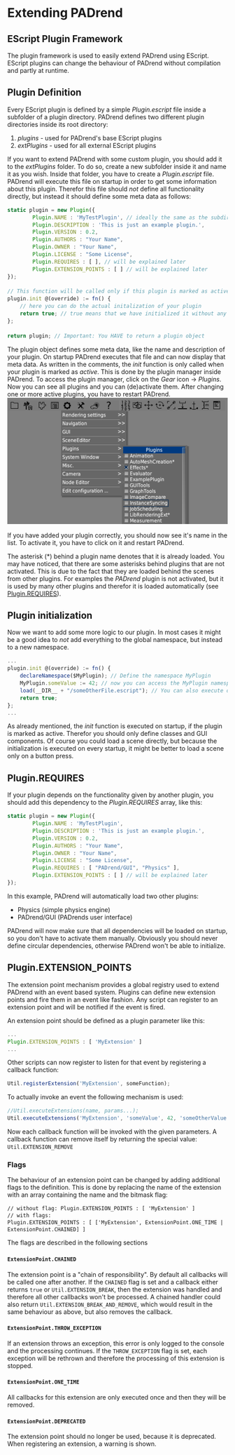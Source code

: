 # Extending PADrend

## EScript Plugin Framework
The plugin framework is used to easily extend PADrend using EScript.
EScript plugins can change the behaviour of PADrend without compilation and partly at runtime.

## Plugin Definition
Every EScript plugin is defined by a simple *Plugin.escript* file inside a subfolder of a plugin directory. PADrend defines two different plugin directories inside its root directory:
1. *plugins* - used for PADrend's base EScript plugins
2. *extPlugins* - used for all external EScript plugins

If you want to extend PADrend with some custom plugin, you should add it to the *extPlugins* folder.
To do so, create a new subfolder inside it and name it as you wish. Inside that folder, you have to create a *Plugin.escript* file. PADrend will execute this file on startup in order to get some information about this plugin. Therefor this file should *not* define all functionality directly, but instead it should define some meta data as follows:
```javascript
static plugin = new Plugin({
		Plugin.NAME : 'MyTestPlugin', // ideally the same as the subdirectory this file is in
		Plugin.DESCRIPTION : 'This is just an example plugin.',
		Plugin.VERSION : 0.2,
		Plugin.AUTHORS : "Your Name",
		Plugin.OWNER : "Your Name",
		Plugin.LICENSE : "Some License",
		Plugin.REQUIRES : [ ], // will be explained later
		Plugin.EXTENSION_POINTS : [ ] // will be explained later
});

// This function will be called only if this plugin is marked as active
plugin.init @(override) := fn() {
	// here you can do the actual initalization of your plugin
	return true; // true means that we have initialized it without any errors
};

return plugin; // Important: You HAVE to return a plugin object
```
The plugin object defines some meta data, like the name and description of your plugin. On startup PADrend executes that file and can now display that meta data. As written in the comments, the *init* function is only called when your plugin is marked as *active*. This is done by the plugin manager inside PADrend. To access the plugin manager, click on the *Gear* icon -> *Plugins*. Now you can see all plugins and you can (de)activate them. After changing one or more active plugins, you have to restart PADrend.
![Plugins Overview](plugins.png)

If you have added your plugin correctly, you should now see it's name in the list. To activate it, you have to click on it and restart PADrend.

The asterisk (\*) behind a plugin name denotes that it is already loaded. You may have noticed, that there are some asterisks behind plugins that are not activated. This is due to the fact that they are loaded behind the scenes from other plugins. For examples the *PADrend* plugin is not activated, but it is used by many other plugins and therefor it is loaded automatically (see [Plugin.REQUIRES](#plugins.requires)).

## Plugin initialization
Now we want to add some more logic to our plugin. In most cases it might be a good idea to *not* add everything to the global namespace, but instead to a new namespace.
```javascript
...
plugin.init @(override) := fn() {
	declareNamespace($MyPlugin); // Define the namespace MyPlugin
	MyPlugin.someValue := 42; // now you can access the MyPlugin namespace
	load(__DIR__ + "/someOtherFile.escript"); // You can also execute other escript files from here
	return true;
};
...
```
As already mentioned, the *init* function is executed on startup, if the plugin is marked as active. Therefor you should only define classes and GUI components. Of course you could load a scene directly, but because the initialization is executed on every startup, it might be better to load a scene only on a button press.

## Plugin.REQUIRES <a id="plugin.requires"></a>
If your plugin depends on the functionality given by another plugin, you should add this dependency to the *Plugin.REQUIRES* array, like this:
```javascript
static plugin = new Plugin({
		Plugin.NAME : 'MyTestPlugin',
		Plugin.DESCRIPTION : 'This is just an example plugin.',
		Plugin.VERSION : 0.2,
		Plugin.AUTHORS : "Your Name",
		Plugin.OWNER : "Your Name",
		Plugin.LICENSE : "Some License",
		Plugin.REQUIRES : [ "PADrend/GUI", "Physics" ],
		Plugin.EXTENSION_POINTS : [ ] // will be explained later
});
```
In this example, PADrend will automatically load two other plugins:
* Physics (simple physics engine)
* PADrend/GUI (PADrends user interface)

PADrend will now make sure that all dependencies will be loaded on startup, so you don't have to activate them manually.
Obviously you should never define circular dependencies, otherwise PADrend won't be able to initialize.

## Plugin.EXTENSION\_POINTS
The extension point mechanism provides a global registry used to extend PADrend with an event based system. Plugins can define new extension points and fire them in an event like fashion. Any script can register to an extension point and will be notified if the event is fired.

An extension point should be defined as a plugin parameter like this:
```javascript
...
Plugin.EXTENSION_POINTS : [ 'MyExtension' ]
...
```

Other scripts can now register to listen for that event by registering a callback function:
```javascript
Util.registerExtension('MyExtension', someFunction);
```

To actually invoke an event the following mechanism is used:
```javascript
//Util.executeExtensions(name, params...);
Util.executeExtensions('MyExtension', 'someValue', 42, 'someOtherValue');
```

Now each callback function will be invoked with the given parameters.
A callback function can remove itself by returning the special value: `Util.EXTENSION_REMOVE`

### Flags
The behaviour of an extension point can be changed by adding additional flags to the definition. This is done by replacing the name of the extension with an array containing the name and the bitmask flag:
```
// without flag: Plugin.EXTENSION_POINTS : [ 'MyExtension' ]
// with flags:
Plugin.EXTENSION_POINTS : [ ['MyExtension', ExtensionPoint.ONE_TIME | ExtensionPoint.CHAINED] ]
```
The flags are described in the following sections

#### `ExtensionPoint.CHAINED`
The extension point is a "chain of responsibility". By default all callbacks will be called one after another. If the `CHAINED` flag is set and a callback either returns `true` or `Util.EXTENSION_BREAK`, then the extension was handled and therefore all other callbacks won't be processed. A chained handler could also return `Util.EXTENSION_BREAK_AND_REMOVE`, which would result in the same behaviour as above, but also removes the callback.

#### `ExtensionPoint.THROW_EXCEPTION`
If an extension throws an exception, this error is only logged to the console and the processing continues. If the `THROW_EXCEPTION` flag is set, each exception will be rethrown and therefore the processing of this extension is stopped.

#### `ExtensionPoint.ONE_TIME`
All callbacks for this extension are only executed once and then they will be removed.

#### `ExtensionPoint.DEPRECATED`
The extension point should no longer be used, because it is deprecated. When registering an extension, a warning is shown.
